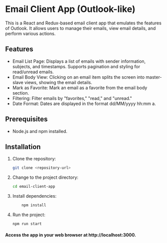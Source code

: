 # Email Client App (Outlook-like)

This is a React and Redux-based email client app that emulates the features of Outlook. It allows users to manage their emails, view email details, and perform various actions.

## Features

- Email List Page: Displays a list of emails with sender information, subjects, and timestamps. Supports pagination and styling for read/unread emails.
- Email Body View: Clicking on an email item splits the screen into master-slave views, showing the email details.
- Mark as Favorite: Mark an email as a favorite from the email body section.
- Filtering: Filter emails by "favorites," "read," and "unread."
- Date Format: Dates are displayed in the format dd/MM/yyyy hh:mm a.

## Prerequisites

- Node.js and npm installed.

## Installation

1. Clone the repository:

   ```bash
   git clone <repository-url>
   ```

2. Change to the project directory:
    
    ```bash
    cd email-client-app
    ```
3. Install dependencies:
     
    ```bash
        npm install
    ```
4. Run the project:

   ```javascript
   npm run start
   ```



#### Access the app in your web browser at http://localhost:3000.
